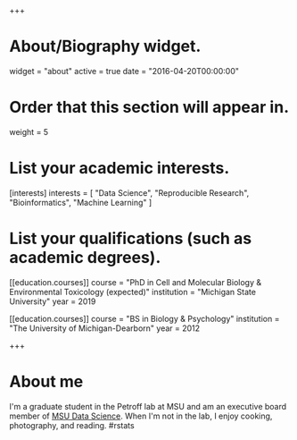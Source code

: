+++
# About/Biography widget.
widget = "about"
active = true
date = "2016-04-20T00:00:00"

# Order that this section will appear in.
weight = 5

# List your academic interests.
[interests]
  interests = [
    "Data Science",
    "Reproducible Research",
    "Bioinformatics",
    "Machine Learning"
  ]

# List your qualifications (such as academic degrees).
[[education.courses]]
  course = "PhD in Cell and Molecular Biology & Environmental Toxicology (expected)"
  institution = "Michigan State University"
  year = 2019

[[education.courses]]
  course = "BS in Biology & Psychology"
  institution = "The University of Michigan-Dearborn"
  year = 2012

+++

# About me

I'm a graduate student in the Petroff lab at MSU and am an executive board member of  [MSU Data Science](https://msudatascience.com).  When I'm not in the lab, I enjoy cooking, photography, and reading. #rstats